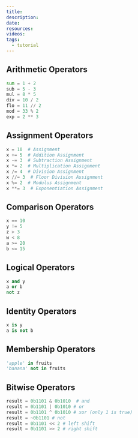 ```yaml
---
title: 
description: 
date: 
resources: 
videos: 
tags:
  - tutorial
---
```

## Arithmetic Operators

```python
sum = 1 + 2
sub = 5 - 3
mul = 8 * 5
div = 10 / 2
flo = 11 // 2
mod = 33 % 2
exp = 2 ** 3
```

## Assignment Operators

```python
x = 10  # Assignment
x += 5  # Addition Assignment
x -= 3  # Subtraction Assignment
x *= 2  # Multiplication Assignment
x /= 4  # Division Assignment
x //= 3  # Floor Division Assignment
x %= 2  # Modulus Assignment
x **= 3  # Exponentiation Assignment
```

## Comparison Operators

```python
x == 10
y != 5
z > 3
w < 8
a >= 20
b <= 15
```

## Logical Operators

```python
x and y
a or b
not z
```

## Identity Operators

```python
x is y
a is not b
```

## Membership Operators

```python
'apple' in fruits
'banana' not in fruits
```

## **Bitwise** Operators

```python
result = 0b1101 & 0b1010  # and
result = 0b1101 | 0b1010 # or
result = 0b1101 ^ 0b1010 # xor (only 1 is true)
result = ~0b1101 # not
result = 0b1101 << 2 # left shift
result = 0b1101 >> 2 # right shift
```


